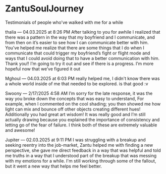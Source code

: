 # ZantuSoulJourney
Testimonials of people who've walked with me for a while

thalia — 04.03.2025 at 8:26 PM
After talking to you for awhile I realized that there was a pattern in the way that my boyfriend and I communicate, and from then on it’s easier to see how I can communicate better with him. You’ve helped me realize that there are some things that I do when I communicate that could trigger my boyfriend’s fight or flight mode and ways that I could avoid doing that to have a better communication with him. Thank you!! I’m going to try it out and see if there is a progress. I’m more hopeful now that we’ve figured it out 

Mghoul — 04.03.2025 at 6:03 PM
really helped me, I didn't know there was a whole world inside of me that needed to be explored.
is that good :v

Swoony — 2/17/2025 4:58 AM
I’m sorry for the late response, it was the way you broke down the concepts that was easy to understand, For example, when I commented on the cool shading; you then showed me how light can mix and bounce off other objects creating different hues!
Additionally you had great art wisdom! It was really good and I’m still actually drawing because you explained the importance of consistency and letting go of the fear of failure. I think both of these are extremely valuable and awesome! 

Jupiter — 02.03.2025 at 9:11 PM
I was struggling with a breakup and seeking reentry into the job-market, Zantu helped me with finding a new perspective, she gave me direct feedback in a way that was helpful and told me truths in a way that I understood part of the breakup that was messing with my emotions for a while. I'm still working through some of the fallout, but it went a new way that helps me feel better.
